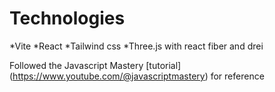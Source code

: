 # Technologies

*Vite
*React
*Tailwind css
*Three.js with react fiber and drei

Followed the Javascript Mastery [tutorial] (https://www.youtube.com/@javascriptmastery) for reference

